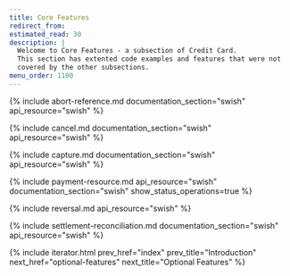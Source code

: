 ```yaml
---
title: Core Features
redirect_from:
estimated_read: 30
description: |
  Welcome to Core Features - a subsection of Credit Card.
  This section has extented code examples and features that were not
  covered by the other subsections.
menu_order: 1100
---
```


{% include abort-reference.md documentation_section="swish"
api_resource="swish" %}

{% include cancel.md documentation_section="swish" api_resource="swish" %}

{% include capture.md documentation_section="swish" api_resource="swish" %}

{% include payment-resource.md api_resource="swish"
documentation_section="swish" show_status_operations=true %}

{% include reversal.md api_resource="swish" %}

{% include settlement-reconciliation.md documentation_section="swish"
api_resource="swish" %}

{% include iterator.html prev_href="index" prev_title="Introduction"
next_href="optional-features" next_title="Optional Features" %}